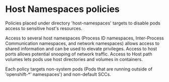 # Host Namespaces policies

Policies placed under directory 'host-namespaces' targets to disable pods access to sensitive host's resources.

Access to several host namespaces (Process ID namespaces, Inter-Process Communication namespaces, and network namespaces) allows access to shared information and can be used to elevate privileges. 
Access to host ports allows potential snooping of network traffic.
Access to Host path volumes lets pods use host directories and volumes in containers.

Each policy targets non-system pods (Pods that are running outside of 'openshift-*' namespaces') and non-default SCCs.



